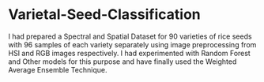 # Varietal-Seed-Classification
I had prepared a Spectral and Spatial Dataset for 90 varieties of rice seeds with 96 samples of each variety separately using image preprocessing from HSI and RGB images respectively. I had experimented with Random Forest and Other models for this purpose and have finally used the Weighted Average Ensemble Technique.
